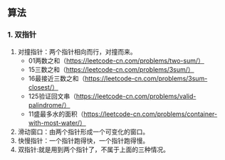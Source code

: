 ## 算法

### 1. 双指针

1. 对撞指针：两个指针相向而行，对撞而来。
   * 01两数之和（https://leetcode-cn.com/problems/two-sum/）
   * 15三数之和（https://leetcode-cn.com/problems/3sum/）
   * 16最接近三数之和（https://leetcode-cn.com/problems/3sum-closest/）
   * 125验证回文串（https://leetcode-cn.com/problems/valid-palindrome/）
   * 11盛最多水的面积（https://leetcode-cn.com/problems/container-with-most-water/）
2. 滑动窗口：由两个指针形成一个可变化的窗口。
3. 快慢指针：一个指针跑得快，一个指针跑得慢。
4. 双指针:就是用到两个指针了，不属于上面的三种情况。

